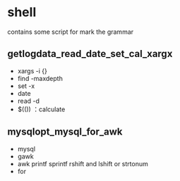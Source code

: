 # shell
contains some script for mark the grammar

## getlogdata_read_date_set_cal_xargx
- xargs -i {}
- find -maxdepth
- set -x
- date
- read -d
- $(()) ：calculate

## mysqlopt_mysql_for_awk
- mysql
- gawk
- awk printf sprintf rshift and lshift or strtonum
- for

